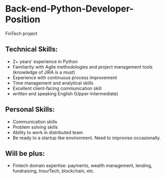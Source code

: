 # Back-end-Python-Developer-Position
FinTech project

## Technical Skills:
- 2+ years’ experience in Python
- Familiarity with Agile methodologies and project management tools (knowledge of JIRA is a must)
- Experience with continuous process improvement
- Time management and analytical skills
- Excellent client-facing communication skill
- written and speaking English (Upper-Intermediate)

## Personal Skills:
- Communication skills
- Problem solving skills
- Ability to work in distributed team
- Be ready to a startup like environment. Need to improvise occasionally.

## Will be plus:
- Fintech domain expertise: payments, wealth management, lending, fundraising, InsurTech, blockchain, etc.
